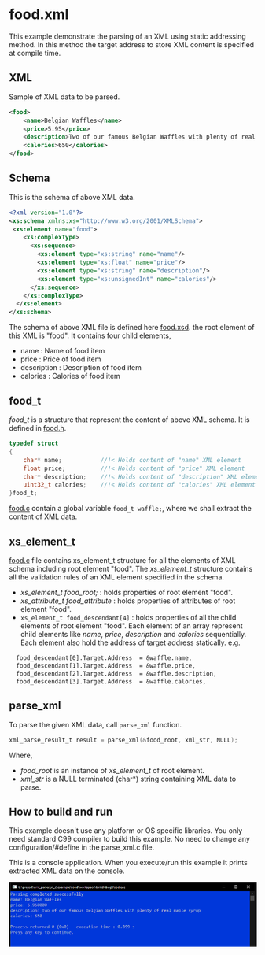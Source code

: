 food.xml
========

This example demonstrate the parsing of an XML using static addressing method.
In this method the target address to store XML content is specified at compile time.

## XML
Sample of XML data to be parsed.

```XML
<food>
    <name>Belgian Waffles</name>
    <price>5.95</price>
    <description>Two of our famous Belgian Waffles with plenty of real maple syrup</description>
    <calories>650</calories>
</food>
```

## Schema
This is the schema of above XML data.

```XML
<?xml version="1.0"?>
<xs:schema xmlns:xs="http://www.w3.org/2001/XMLSchema">
 <xs:element name="food">
    <xs:complexType>
      <xs:sequence>
        <xs:element type="xs:string" name="name"/>
        <xs:element type="xs:float" name="price"/>
        <xs:element type="xs:string" name="description"/>
        <xs:element type="xs:unsignedInt" name="calories"/>
      </xs:sequence>
    </xs:complexType>
  </xs:element>
</xs:schema>
```

The schema of above XML file is defined here [food.xsd][1].
the root element of this XML is "food". It contains four child elements,
- name        : Name of food item
- price       : Price of food item
- description : Description of food item
- calories    : Calories of food item

## food_t
*food_t* is a structure that represent the content of above XML schema. It is defined in [food.h][2].

```C
typedef struct
{
    char* name;           //!< Holds content of "name" XML element
    float price;          //!< Holds content of "price" XML element
    char* description;    //!< Holds content of "description" XML element
    uint32_t calories;    //!< Holds content of "calories" XML element
}food_t;
```
[food.c][3] contain a global variable `food_t waffle;`, where we shall extract the content of XML data.

## xs_element_t
[food.c][3] file contains xs_element_t structure for all the elements of XML schema including root element "food".
The *xs_element_t* structure contains all the validation rules of an XML element specified in the schema.

- *xs_element_t food_root;*       : holds properties of root element "food".
- *xs_attribute_t food_attribute*    : holds properties of attributes of root element "food".
- `xs_element_t food_descendant[4]`  : holds properties of all the child elements of root element "food".
  Each element of an array represent child elements like *name*, *price*, *description* and *calories* sequentially.
  Each element also hold the address of target address statically.
  e.g.
```
  food_descendant[0].Target.Address  = &waffle.name,
  food_descendant[1].Target.Address  = &waffle.price,
  food_descendant[2].Target.Address  = &waffle.description,
  food_descendant[3].Target.Address  = &waffle.calories,
```

## parse_xml

To parse the given XML data, call `parse_xml` function. 

```C
xml_parse_result_t result = parse_xml(&food_root, xml_str, NULL);
```

Where,
- *food_root* is an instance of *xs_element_t* of root element.
- *xml_str* is a NULL terminated (char*) string containing XML data to parse.

## How to build and run
This example doesn't use any platform or OS specific libraries. You only need standard C99 compiler to build this example.
No need to change any configuration/#define in the parse_xml.c file.

This is a console application. When you execute/run this example it prints extracted XML data on the console.

![Output](docs/image/output.png "Output")

[1]: xml/food.xsd
[2]: src/food.h
[3]: src/food.c
